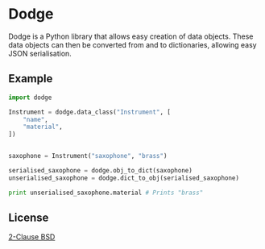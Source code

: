 # Dodge

Dodge is a Python library that allows easy creation of data objects.
These data objects can then be converted from and to dictionaries,
allowing easy JSON serialisation.

## Example

```python
import dodge

Instrument = dodge.data_class("Instrument", [
    "name",
    "material",
])


saxophone = Instrument("saxophone", "brass")

serialised_saxophone = dodge.obj_to_dict(saxophone)
unserialised_saxophone = dodge.dict_to_obj(serialised_saxophone)

print unserialised_saxophone.material # Prints "brass"
```

## License

[2-Clause BSD](http://opensource.org/licenses/BSD-2-Clause)
